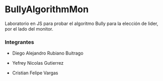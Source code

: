 # BullyAlgorithmMon
Laboratorio en JS para probar el algoritmo Bully para la elección de lider, por el lado del monitor. 

### Integrantes 

+ Diego Alejandro Rubiano Buitrago

+ Yefrey Nicolas Gutierrez 

+ Cristian Felipe Vargas